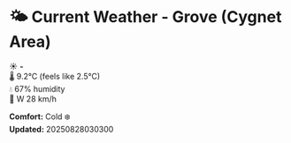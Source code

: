 # 🌤️ Current Weather - Grove (Cygnet Area)

☀️ **-**  
🌡️ 9.2°C (feels like 2.5°C)  
💧 67% humidity  
💨 W 28 km/h  

**Comfort:** Cold ❄️  
**Updated:** 20250828030300

